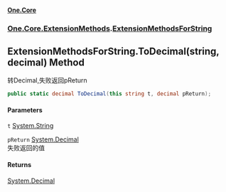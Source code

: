 #### [One.Core](index.md 'index')
### [One.Core.ExtensionMethods](One_Core_ExtensionMethods.md 'One.Core.ExtensionMethods').[ExtensionMethodsForString](One_Core_ExtensionMethods_ExtensionMethodsForString.md 'One.Core.ExtensionMethods.ExtensionMethodsForString')
## ExtensionMethodsForString.ToDecimal(string, decimal) Method
转Decimal,失败返回pReturn 
```csharp
public static decimal ToDecimal(this string t, decimal pReturn);
```
#### Parameters
<a name='One_Core_ExtensionMethods_ExtensionMethodsForString_ToDecimal(string_decimal)_t'></a>
`t` [System.String](https://docs.microsoft.com/en-us/dotnet/api/System.String 'System.String')  
  
<a name='One_Core_ExtensionMethods_ExtensionMethodsForString_ToDecimal(string_decimal)_pReturn'></a>
`pReturn` [System.Decimal](https://docs.microsoft.com/en-us/dotnet/api/System.Decimal 'System.Decimal')  
失败返回的值 
  
#### Returns
[System.Decimal](https://docs.microsoft.com/en-us/dotnet/api/System.Decimal 'System.Decimal')  
